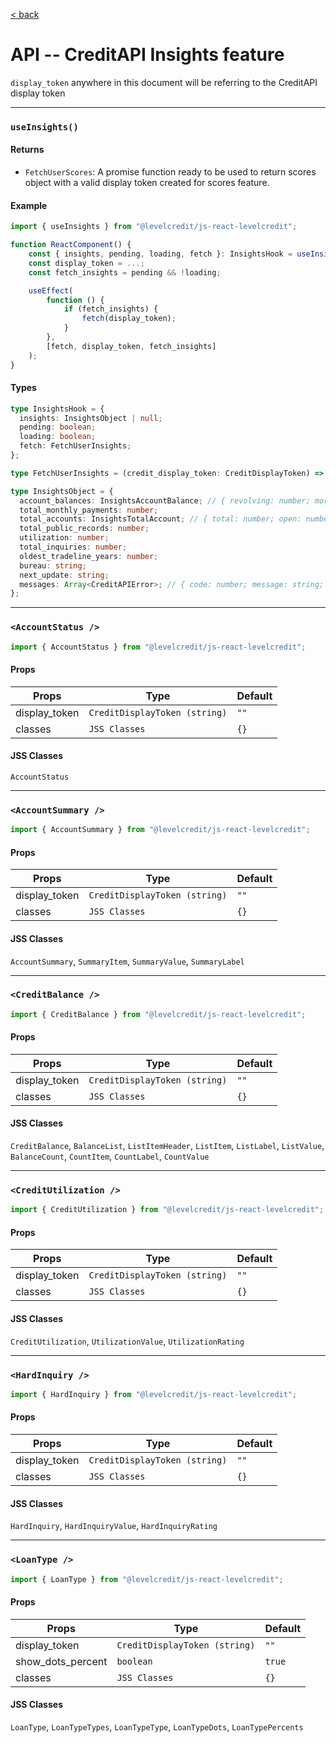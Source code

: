 [&lt; back](https://github.com/levelcredit/js-react-levelcredit)
# API -- CreditAPI Insights feature

`display_token` anywhere in this document will be referring to the CreditAPI display token

---

### `useInsights()`
#### Returns

* `FetchUserScores`: A promise function ready to be used to return scores object with a valid display token created for scores feature.

#### Example
```ts
import { useInsights } from "@levelcredit/js-react-levelcredit";

function ReactComponent() {
    const { insights, pending, loading, fetch }: InsightsHook = useInsights();
    const display_token = ...;
    const fetch_insights = pending && !loading;

    useEffect(
        function () {
            if (fetch_insights) {
                fetch(display_token);
            }
        },
        [fetch, display_token, fetch_insights]
    );
}
```

#### Types
```ts
type InsightsHook = {
  insights: InsightsObject | null;
  pending: boolean;
  loading: boolean;
  fetch: FetchUserInsights;
};

type FetchUserInsights = (credit_display_token: CreditDisplayToken) => Promise<InsightsObject>;

type InsightsObject = {
  account_balances: InsightsAccountBalance; // { revolving: number; mortgage: number; installment: number; open_collection: number }
  total_monthly_payments: number;
  total_accounts: InsightsTotalAccount; // { total: number; open: number; closed: number; derogatory: number; open_collection: number }
  total_public_records: number;
  utilization: number;
  total_inquiries: number;
  oldest_tradeline_years: number;
  bureau: string;
  next_update: string;
  messages: Array<CreditAPIError>; // { code: number; message: string; priority: CreditAPIErrorPriority };
};
```

---

### `<AccountStatus />`

```js
import { AccountStatus } from "@levelcredit/js-react-levelcredit";
```

#### Props
| Props | Type | Default |
|---|---|---|
| display_token | `CreditDisplayToken (string)` | `""` |
| classes | `JSS Classes` | `{}` |

#### JSS Classes
`AccountStatus`

---

### `<AccountSummary />`

```js
import { AccountSummary } from "@levelcredit/js-react-levelcredit";
```

#### Props
| Props | Type | Default |
|---|---|---|
| display_token | `CreditDisplayToken (string)` | `""` |
| classes | `JSS Classes` | `{}` |

#### JSS Classes
`AccountSummary`, `SummaryItem`, `SummaryValue`, `SummaryLabel`

---

### `<CreditBalance />`

```js
import { CreditBalance } from "@levelcredit/js-react-levelcredit";
```

#### Props
| Props | Type | Default |
|---|---|---|
| display_token | `CreditDisplayToken (string)` | `""` |
| classes | `JSS Classes` | `{}` |

#### JSS Classes
`CreditBalance`, `BalanceList`, `ListItemHeader`, `ListItem`, `ListLabel`, `ListValue`, `BalanceCount`, `CountItem`, `CountLabel`, `CountValue`

---

### `<CreditUtilization />`

```js
import { CreditUtilization } from "@levelcredit/js-react-levelcredit";
```

#### Props
| Props | Type | Default |
|---|---|---|
| display_token | `CreditDisplayToken (string)` | `""` |
| classes | `JSS Classes` | `{}` |

#### JSS Classes
`CreditUtilization`, `UtilizationValue`, `UtilizationRating`

---

### `<HardInquiry />`

```js
import { HardInquiry } from "@levelcredit/js-react-levelcredit";
```

#### Props
| Props | Type | Default |
|---|---|---|
| display_token | `CreditDisplayToken (string)` | `""` |
| classes | `JSS Classes` | `{}` |

#### JSS Classes
`HardInquiry`, `HardInquiryValue`, `HardInquiryRating`

---

### `<LoanType />`

```js
import { LoanType } from "@levelcredit/js-react-levelcredit";
```

#### Props
| Props | Type | Default |
|---|---|---|
| display_token | `CreditDisplayToken (string)` | `""` |
| show_dots_percent | `boolean` | `true` |
| classes | `JSS Classes` | `{}` |

#### JSS Classes
`LoanType`, `LoanTypeTypes`, `LoanTypeType`, `LoanTypeDots`, `LoanTypePercents`
